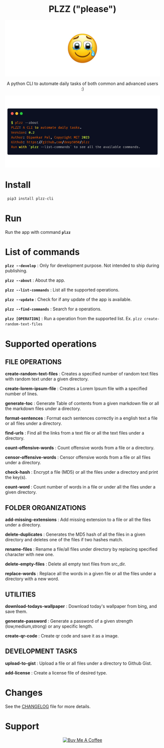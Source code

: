  <div align=center>
<h1 align=center> PLZZ ("please")</h1>

<img align=center src="logo.jpg" alt="logo">

<p align=center> A python CLI to automate daily tasks of both common and advanced users :) </p>

<img align=center src="about.png" alt="about.png" />
</div>


<!-- ![About](about.png) -->

# Install

```bash
 pip3 install plzz-cli
 ```

# Run

Run the app with command **`plzz`**


<!-- ![Install](install.svg.svg) -->


# List of commands

**`plzz --develop`** : Only for development purpose. Not intended to ship during publishing.

**`plzz --about`** : About the app.

**`plzz --list-commands`** : List all the supported operations.

**`plzz --update`** : Check for if any update of the app is available.

**`plzz --find-commands`** : Search for a operations.

**`plzz [OPERATION]`** : Run a operation from the supported list. Ex. `plzz create-random-text-files`



# Supported operations

## FILE OPERATIONS

**create-random-text-files** : Creates a specified number of random text files with random text under a given directory.

**create-lorem-ipsum-file** : Creates a Lorem Ipsum file with a specified number of lines.

**generate-toc** : Generate Table of contents from a given markdown file or all the markdown files under a directory.

**format-sentences** : Format each sentences correctly in a english text a file or all files under a directory.

**find-urls** : Find all the links from a text file or all the text files under a directory.

**count-offensive-words** : Count offensive words from a file or a directory.

**censor-offensive-words** : Censor offensive words from a file or all files under a directory.

**check-hash** : Encrypt a file (MD5) or all the files under a directory and print the key(s).

**count-word** : Count number of words in a file or under all the files under a given directory.

## FOLDER ORGANIZATIONS

**add-missing-extensions** : Add missing extension to a file or all the files under a directory.

**delete-duplicates** : Generates the MD5 hash of all the files in a given directory and deletes one of the files if two hashes match.

**rename-files** : Rename a file/all files under directory by replacing specified character with new one.

**delete-empty-files** : Delete all empty text files from src_dir.

**replace-words** : Replace all the words in a given file or all the files under a directory with a new word.

## UTILITIES

**download-todays-wallpaper** : Download today's wallpaper from bing, and save them.

**generate-password** : Generate a password of a given strength (low,medium,strong) or any specific length.

**create-qr-code** : Create qr code and save it as a image.

## DEVELOPMENT TASKS

**upload-to-gist** : Upload a file or all files under a directory to Github Gist.

**add-license** : Create a license file of desired type.


# Changes

See the [CHANGELOG](CHANGELOG) file for more details.


# Support

<p align=center><a href="https://www.buymeacoffee.com/deep5050" target="_blank"><img src="https://cdn.buymeacoffee.com/buttons/v2/default-yellow.png" alt="Buy Me A Coffee" style="height: 40px !important;width: 117px !important;" ></a></p>
